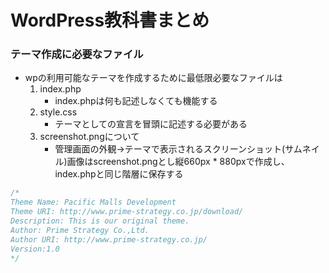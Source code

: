 ﻿# WordPress教科書まとめ

### テーマ作成に必要なファイル
- wpの利用可能なテーマを作成するために最低限必要なファイルは
	1. index.php
		- index.phpは何も記述しなくても機能する
	2. style.css
		- テーマとしての宣言を冒頭に記述する必要がある
	3. screenshot.pngについて
		- 管理画面の外観→テーマで表示されるスクリーンショット(サムネイル)画像はscreenshot.pngとし縦660px * 880pxで作成し、index.phpと同じ階層に保存する

```css
/*
Theme Name: Pacific Malls Development
Theme URI: http://www.prime-strategy.co.jp/download/
Description: This is our original theme.
Author: Prime Strategy Co.,Ltd.
Author URI: http://www.prime-strategy.co.jp/
Version:1.0
*/
```
